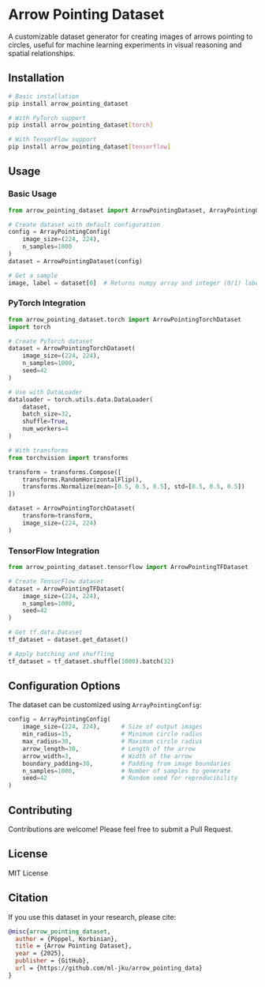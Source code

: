 # Arrow Pointing Dataset

A customizable dataset generator for creating images of arrows pointing to circles, useful for machine learning experiments in visual reasoning and spatial relationships.

## Installation

```bash
# Basic installation
pip install arrow_pointing_dataset

# With PyTorch support
pip install arrow_pointing_dataset[torch]

# With TensorFlow support
pip install arrow_pointing_dataset[tensorflow]
```

## Usage

### Basic Usage
```python
from arrow_pointing_dataset import ArrowPointingDataset, ArrayPointingConfig

# Create dataset with default configuration
config = ArrayPointingConfig(
    image_size=(224, 224),
    n_samples=1000
)
dataset = ArrowPointingDataset(config)

# Get a sample
image, label = dataset[0]  # Returns numpy array and integer (0/1) label
```

### PyTorch Integration
```python
from arrow_pointing_dataset.torch import ArrowPointingTorchDataset
import torch

# Create PyTorch dataset
dataset = ArrowPointingTorchDataset(
    image_size=(224, 224),
    n_samples=1000,
    seed=42
)

# Use with DataLoader
dataloader = torch.utils.data.DataLoader(
    dataset,
    batch_size=32,
    shuffle=True,
    num_workers=4
)

# With transforms
from torchvision import transforms

transform = transforms.Compose([
    transforms.RandomHorizontalFlip(),
    transforms.Normalize(mean=[0.5, 0.5, 0.5], std=[0.5, 0.5, 0.5])
])

dataset = ArrowPointingTorchDataset(
    transform=transform,
    image_size=(224, 224)
)
```

### TensorFlow Integration
```python
from arrow_pointing_dataset.tensorflow import ArrowPointingTFDataset

# Create TensorFlow dataset
dataset = ArrowPointingTFDataset(
    image_size=(224, 224),
    n_samples=1000,
    seed=42
)

# Get tf.data.Dataset
tf_dataset = dataset.get_dataset()

# Apply batching and shuffling
tf_dataset = tf_dataset.shuffle(1000).batch(32)
```

## Configuration Options

The dataset can be customized using `ArrayPointingConfig`:

```python
config = ArrayPointingConfig(
    image_size=(224, 224),      # Size of output images
    min_radius=15,              # Minimum circle radius
    max_radius=30,              # Maximum circle radius
    arrow_length=30,            # Length of the arrow
    arrow_width=3,              # Width of the arrow
    boundary_padding=30,        # Padding from image boundaries
    n_samples=1000,             # Number of samples to generate
    seed=42                     # Random seed for reproducibility
)
```


## Contributing

Contributions are welcome! Please feel free to submit a Pull Request.

## License

MIT License

## Citation

If you use this dataset in your research, please cite:

```bibtex
@misc{arrow_pointing_dataset,
  author = {Pöppel, Korbinian},
  title = {Arrow Pointing Dataset},
  year = {2025},
  publisher = {GitHub},
  url = {https://github.com/ml-jku/arrow_pointing_data}
}
```

